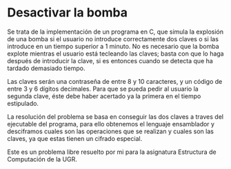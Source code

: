 # Desactivar la bomba
Se trata de la implementación de un programa en C, que simula la explosión de una bomba si el usuario no introduce correctamente dos claves o si las introduce en un tiempo superior a 1 minuto. No es necesario que la bomba explote mientras el usuario está tecleando las claves; basta con que lo haga después de introducir la clave, si es entonces cuando se detecta que ha tardado demasiado tiempo.

Las claves serán una contraseña de entre 8 y 10 caracteres, y un código de entre 3 y 6 dígitos decimales. Para que se pueda pedir al usuario la segunda clave, éste debe haber acertado ya la primera en el tiempo estipulado.

La resolución del problema se basa en conseguir las dos claves a traves del ejecutable del programa, para ello obtenemos el lenguaje ensamblador y desciframos cuales son las operaciones que se realizan y cuales son las claves, ya que estas tienen un cifrado especial.

Este es un problema libre resuelto por mi para la asignatura Estructura de Computación de la UGR.



